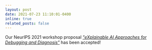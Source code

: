 ```yaml
---
layout: post
date: 2021-07-23 11:10:01-0400
inline: true
related_posts: false
---
```


Our NeurIPS 2021 workshop proposal <a href="https://xai4debugging.github.io/">*"eXplainable AI Approaches for Debugging and Diagnosis"*</a> has been accepted!
